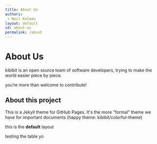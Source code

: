 ```yaml
---
title: About Us
authors:
 - Neil Kalman
layout: default
id: about-us
permalink: /about
---
```


# About Us

<span class="kb-logo">kibibit</span> is an open source team of software developers, trying to make the world easier piece by piece.

you’re more than welcome to contribute!

## About this project

This is a Jekyll theme for GitHub Pages. It's the more "formal" theme we have for important documents (happy theme: kibibit/colorful-theme)

this is the **default** layout

testing the table yo

